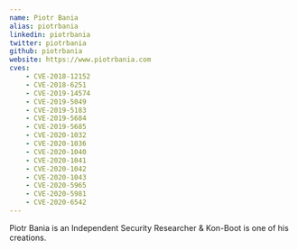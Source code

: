 ```yaml
---
name: Piotr Bania
alias: piotrbania
linkedin: piotrbania
twitter: piotrbania
github: piotrbania
website: https://www.piotrbania.com
cves:
    - CVE-2018-12152
    - CVE-2018-6251
    - CVE-2019-14574
    - CVE-2019-5049
    - CVE-2019-5183
    - CVE-2019-5684
    - CVE-2019-5685
    - CVE-2020-1032
    - CVE-2020-1036
    - CVE-2020-1040
    - CVE-2020-1041
    - CVE-2020-1042
    - CVE-2020-1043
    - CVE-2020-5965
    - CVE-2020-5981
    - CVE-2020-6542
---
```

Piotr Bania is an Independent Security Researcher & Kon-Boot is one of his creations.
